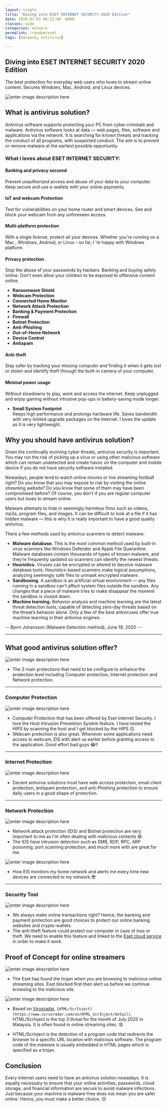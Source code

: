 ```yaml
---
layout: single
title: "Diving into ESET INTERNET SECURITY 2020 Edition"
date: 2020-07-01 00:22:00 -0000
classes: wide
categories: malware
permalink: /random/eset
tags: [malware, antivirus]

---
```


## Diving into ESET INTERNET SECURITY 2020 Edition

The best protection for everyday web users who loves to stream online content. Secures Windows, Mac, Android, and Linux devices.

![enter image description here](https://raw.githubusercontent.com/faisalfs10x/faisalfs10x.github.io/master/asset/eset/intro.PNG)

## What is antivirus solution?
Antivirus software supports protecting your PC from cyber criminals and malware. Antivirus software looks at data — web pages, files, software and applications via the network. It is searching for known threats and tracking the conduct of all programs, with suspected conduct. The aim is to prevent or remove malware at the earliest possible opportunity.

### What i loves about ESET INTERNET SECURITY:

#### Banking and privacy secured

Prevent unauthorized access and abuse of your data to your computer. Keep secure and use e-wallets with your online payments.

#### **IoT and webcam Protection**

Test for vulnerabilities on your home router and smart devices. See and block your webcam from any unforeseen access.

#### **Multi-platform protection**

With a single license, protect all your devices. Whether you're running on a Mac , Windows, Android, or Linux – so far, I 'm happy with Windows platform.

#### **Privacy protection**

Stop the abuse of your passwords by hackers. Banking and buying safely online. Don't even allow your children to be exposed to offensive content online.

- **Ransomware Shield**
- **Webcam Protection**
- **Connected Home Monitor**
- **Network Attack Protection**
- **Banking & Payment Protection**
- **Firewall**
- **Botnet Protection**
- **Anti-Phishing**
- **Out-of-Home Network**
- **Device Control**
- **Antispam**

#### **Anti-theft**

Stay safer by tracking your missing computer and finding it when it gets lost or stolen and identify theft through the built-in camera of your computer.

#### **Minimal power usage**

Without slowdowns to play, work and access the internet. Keep unplugged and enjoy gaming without intrusive pop-ups in battery-saving mode longer. 

- **Small System Footprint**  
Keeps high performance and prolongs hardware life.  Saves bandwidth with very limited upgrade packages on the Internet. I loves the update as it is very lightweight.

## Why you should have antivirus solution?
Given the continually evolving cyber threats, antivirus security is important. You may run the risk of picking up a virus or using other malicious software which can remain undetected and create havoc on the computer and mobile device if you do not have security software installed.

Nowadays, people tend to watch online movies or live streaming football right? Do you know that you may expose to risk by visiting the online streaming website? Do you know that some of them may have been compromised before? Of course, you don't if you are regular computer users but loves to stream online.

Malware attempts to hide in seemingly harmless films such as videos, mp3s, program files, and images. It can be difficult to look at a file if it has hidden malware — this is why it is really important to have a good quality antivirus.

There a few methods used by antivirus scanners to detect malware:

-   **Malware database.** This is the most common method used by built-in virus scanners like Windows Defender and Apple File Quarantine. Malware databases contain thousands of types of known malware, and they’re frequently updated so scanners can identify the newest threats.
-   **Heuristics.** Viruses can be encrypted or altered to deceive malware database tools. Heuristics-based scanners make logical assumptions, analyzing seemingly safe files to unmask encrypted malware.
-   **Sandboxing.** A sandbox is an artificial virtual environment — any files running in a sandbox can’t affect system files outside the sandbox. Any changes that a piece of malware tries to make disappear the moment the sandbox is closed down.
-   **Machine learning.** Behavior analysis and machine learning are the latest threat detection tools, capable of detecting zero-day threats based on the threat’s behavior alone. Only a few of the best antiviruses offer true machine learning in their antivirus engines. 
  
-- Bjorn Johansson (Malware Detection method), June 19, 2020 --

---
## What good antivirus solution offer?

![enter image description here](https://raw.githubusercontent.com/faisalfs10x/faisalfs10x.github.io/master/asset/eset/5.protection.PNG)

- The 3 main protections that need to be configure to enhance the protection level including Computer protection, Internet protection and Network protection.
---
### Computer Protection
![enter image description here](https://raw.githubusercontent.com/faisalfs10x/faisalfs10x.github.io/master/asset/eset/4.comp%20protection.PNG)
- Computer Protection that has been offered by Eset Internet Security. I love the Host Intrusion Prevention System feature. I have tested the HIPS by scanning the host and I get blocked by the HIPS :pensive:
- Webcam protection is also great. Whenever some applications need access to webcam, EIS with alert us earlier before granting access to the application. Good effort bad guys :joy:!!
---
### Internet Protection
![enter image description here](https://raw.githubusercontent.com/faisalfs10x/faisalfs10x.github.io/master/asset/eset/6.%20internet_protection.PNG)

- Decent antivirus solutions must have web access protection, email client protection, antispam protection, and anti-Phishing protection to ensure daily users in a good shape of protection.

---
### Network Protection
![enter image description here](https://raw.githubusercontent.com/faisalfs10x/faisalfs10x.github.io/master/asset/eset/7.network%20protection.PNG)

- Network attack protection (IDS) and Botnet protection are very important to me as I'm often dealing with malicious contents :sweat_smile:.
- The IDS have intrusion detection such as SMB, RDP, RPC, ARP poisoning, port scanning protection, and much more with are great for me.

![enter image description here](https://raw.githubusercontent.com/faisalfs10x/faisalfs10x.github.io/master/asset/eset/9.conn_home.PNG)

- How EIS monitors my home network and alerts me every time new devices are connected to my network.:sunglasses:

- --
### Security Tool
![enter image description here](https://raw.githubusercontent.com/faisalfs10x/faisalfs10x.github.io/master/asset/eset/8.security_tool.PNG)

- We always make online transactions right? Hence, the banking and payment protection are good choices to protect our online banking websites and crypto-wallets.
- The anti-theft feature could protect our computer in case of loss or theft. We need to enable this feature and linked to the [Eset cloud service](https://anti-theft.eset.com) in order to make it work.

## Proof of Concept for online streamers

![enter image description here](https://raw.githubusercontent.com/faisalfs10x/faisalfs10x.github.io/master/asset/eset/11.%20scriptInject.PNG)

- The Eset has found the trojan when you are browsing to malicious online streaming sites. Eset blocked first then alert us before we continue browsing to the malicious site.

![enter image description here](https://raw.githubusercontent.com/faisalfs10x/faisalfs10x.github.io/master/asset/eset/10.%20Top%20July%20threat.PNG)

- Based on [Virusradar](https://www.virusradar.com/en/statistics), `[HTML/ScrInject](https://www.virusradar.com/en/HTML_ScrInject/detail)`, HTML/ScrInject is the top 3 threat for the month of July 2020 in Malaysia. It is often found in online streaming sites. :cold_sweat:

 - HTML/ScrInject is the detection of a program code that redirects the browser to a specific URL location with malicious software. The program code of the malware is usually embedded in HTML pages which is specified as a trojan.

## Conclusion

Every internet users need to have an antivirus solution nowadays. It is equally necessary to ensure that your online activities, passwords, cloud storage, and financial information are secure to avoid malware infections. Just because your machine is malware-free does not mean you are safer online. Hence, you must make a better choice. :blush:

